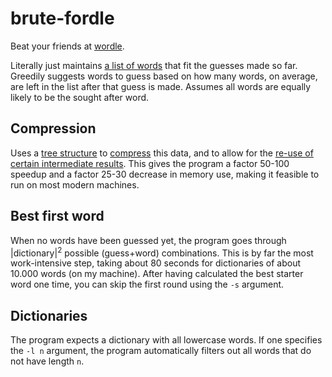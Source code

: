 # brute-fordle
Beat your friends at [wordle](https://www.nytimes.com/games/wordle/index.html).

Literally just maintains [a list of words](include/solver.h#L39) that fit the guesses made so far.
Greedily suggests words to guess based on how many words, on average, are left in the list after that 
guess is made. Assumes all words are equally likely to be the sought after word.

## Compression
Uses a [tree structure](include/evaltree.h) to [compress](src/evaltree.cc#L157) this data, and to 
allow for the [re-use of certain intermediate results](src/evaltree.cc#L172). This gives the program a 
factor 50-100 speedup and a factor 25-30 decrease in memory use, making it feasible to run on most modern machines.

## Best first word
When no words have been guessed yet, the program goes through |dictionary|<sup>2</sup> possible (guess+word)
combinations. This is by far the most work-intensive step, taking about 80 seconds for dictionaries of about 
10.000 words (on my machine). After having calculated the best starter word one time, you can skip the first 
round using the `-s` argument.

## Dictionaries
The program expects a dictionary with all lowercase words.
If one specifies the `-l n` argument, the program automatically 
filters out all words that do not have length `n`.

